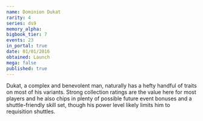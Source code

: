 ```yaml
---
name: Dominion Dukat
rarity: 4
series: ds9
memory_alpha:
bigbook_tier: 7
events: 23
in_portal: true
date: 01/01/2016
obtained: Launch
mega: false
published: true
---
```


Dukat, a complex and benevolent man, naturally has a hefty handful of traits on most of his variants. Strong collection ratings are the value here for most players and he also chips in plenty of possible future event bonuses and a shuttle-friendly skill set, though his power level likely limits him to requisition shuttles.
